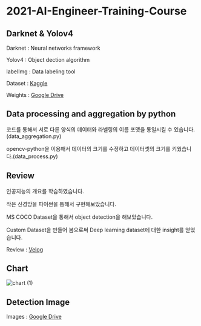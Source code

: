 # 2021-AI-Engineer-Training-Course

## Darknet & Yolov4

Darknet : Neural networks framework

Yolov4 : Object dection algorithm

labelImg : Data labeling tool

Dataset : [Kaggle](https://www.kaggle.com/choemarco/mouse-book)

Weights : [Google Drive](https://drive.google.com/file/d/1Jy4jGshzCzajSByDK6k0YIDVVXi-z3lt/view?usp=sharing)

## Data processing and aggregation by python

코드를 통해서 서로 다른 양식의 데이터와 라벨링의 이름 포맷을 통일시킬 수 있습니다.(data_aggregation.py)

opencv-python을 이용해서 데이터의 크기를 수정하고 데이터셋의 크기를 키웠습니다.(data_process.py)

## Review

인공지능의 개요를 학습하였습니다.

작은 신경망을 파이썬을 통해서 구현해보았습니다.

MS COCO Dataset을 통해서 object detection을 해보았습니다.

Custom Dataset을 만들어 봄으로써 Deep learning dataset에 대한 insight를 얻었습니다.

Review : [Velog](https://velog.io/@chldntjr0425/AI-Engineer-%EC%96%91%EC%84%B1%EA%B3%BC%EC%A0%95-%ED%9B%84%EA%B8%B0-hmmn0tmk)

## Chart

![chart (1)](https://user-images.githubusercontent.com/57928967/131431793-955a92bd-9a3d-418d-ba17-6c2a5d682dca.png)

## Detection Image

Images : [Google Drive](https://drive.google.com/drive/folders/1XEqk1SjYsCSnC7c5sWZmlYxlvC35jUlU?usp=sharing)


